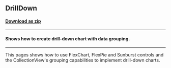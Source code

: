 ## DrillDown
#### [Download as zip](https://minhaskamal.github.io/DownGit/#/home?url=https://github.com/GrapeCity/ComponentOne-WinForms-Samples/tree/master/NetFramework\FlexChart\CS\DrillDown)
____
#### Shows how to create drill-down chart with data grouping.
____
This pages shows how to use FlexChart, FlexPie and Sunburst controls and the CollectionView's grouping capabilities to implement drill-down charts. 